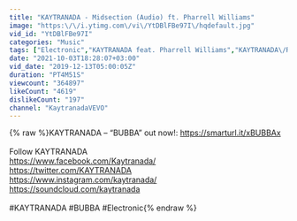```yaml
---
title: "KAYTRANADA - Midsection (Audio) ft. Pharrell Williams"
image: "https:\/\/i.ytimg.com\/vi\/YtDBlFBe97I\/hqdefault.jpg"
vid_id: "YtDBlFBe97I"
categories: "Music"
tags: ["Electronic","KAYTRANADA feat. Pharrell Williams","KAYTRANADA\/RCA Records"]
date: "2021-10-03T18:28:07+03:00"
vid_date: "2019-12-13T05:00:05Z"
duration: "PT4M51S"
viewcount: "364897"
likeCount: "4619"
dislikeCount: "197"
channel: "KaytranadaVEVO"
---
```

{% raw %}KAYTRANADA – “BUBBA” out now!: <a rel="nofollow" target="blank" href="https://smarturl.it/xBUBBAx">https://smarturl.it/xBUBBAx</a><br /> <br />Follow KAYTRANADA <br /><a rel="nofollow" target="blank" href="https://www.facebook.com/Kaytranada/">https://www.facebook.com/Kaytranada/</a><br /><a rel="nofollow" target="blank" href="https://twitter.com/KAYTRANADA">https://twitter.com/KAYTRANADA</a><br /><a rel="nofollow" target="blank" href="https://www.instagram.com/kaytranada/">https://www.instagram.com/kaytranada/</a><br /><a rel="nofollow" target="blank" href="https://soundcloud.com/kaytranada">https://soundcloud.com/kaytranada</a><br /> <br />#KAYTRANADA #BUBBA #Electronic{% endraw %}
